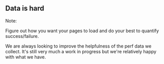 ## Data is hard


Note:

Figure out how you want your pages to load and do your best to quantify success/failure.

We are always looking to improve the helpfulness of the perf data we collect. It's still very much a work in progress but we're relatively happy with what we have.